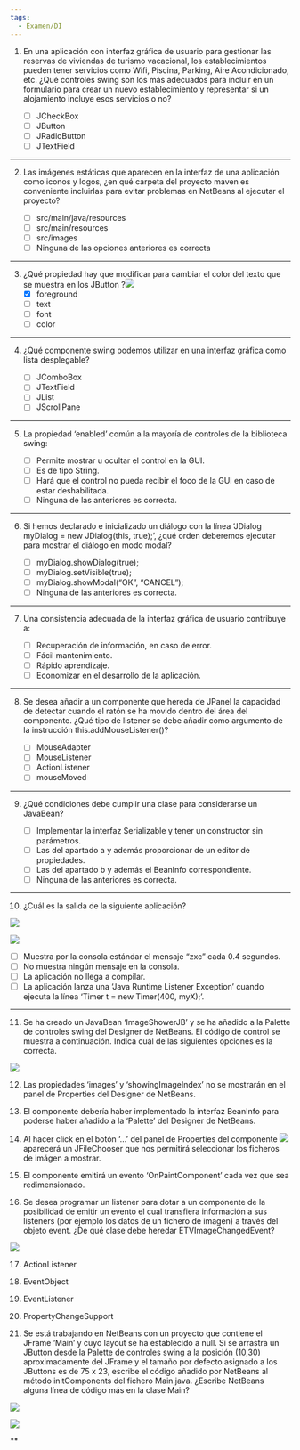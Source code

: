 ```yaml
---
tags:
  - Examen/DI
---
```

1. En una aplicación con interfaz gráfica de usuario para gestionar las reservas de viviendas de turismo vacacional, los establecimientos pueden tener servicios como Wifi, Piscina, Parking, Aire Acondicionado, etc. ¿Qué controles swing son los más adecuados para incluir en un formulario para crear un nuevo establecimiento y representar si un alojamiento incluye esos servicios o no?

	- [ ] JCheckBox
	- [ ] JButton
	- [ ] JRadioButton
	- [ ] JTextField
---
      
2. Las imágenes estáticas que aparecen en la interfaz de una aplicación como iconos y logos, ¿en qué carpeta del proyecto maven es conveniente incluirlas para evitar problemas en NetBeans al ejecutar el proyecto?

	- [ ] src/main/java/resources
	- [ ] src/main/resources
	- [ ] src/images
	- [ ] Ninguna de las opciones anteriores es correcta
---

3. ¿Qué propiedad hay que modificar para cambiar el color del texto que se muestra en los JButton ?![](https://lh7-rt.googleusercontent.com/docsz/AD_4nXdUkoLApWRJE5GO1ExqcRNtpO0FHHnhl5xUvHCq-ep-ysT4nsFbc-cw9NYVZLvh4nIT-A7GSHb-A3qK6hyiHdJq6c5EO6EZshhtW5J9bikBM5MgIJiqYZ4C_SBZ2Uz0yCi_yCEr?key=9e1ypIjH40GfRWd62BRTTa1Y)
	- [x] foreground
	- [ ] text
	- [ ] font
	- [ ] color
---
    
4. ¿Qué componente swing podemos utilizar en una interfaz gráfica como lista desplegable?

	- [ ] JComboBox
	- [ ] JTextField
	- [ ] JList
	- [ ] JScrollPane
---

5. La propiedad ‘enabled’ común a la mayoría de controles de la biblioteca swing:

	- [ ] Permite mostrar u ocultar el control en la GUI.
	- [ ] Es de tipo String.
	- [ ] Hará que el control no pueda recibir el foco de la GUI en caso de estar deshabilitada.
	- [ ] Ninguna de las anteriores es correcta.
---
   
6. Si hemos declarado e inicializado un diálogo con la línea ‘JDialog myDialog = new JDialog(this, true);’, ¿qué orden deberemos ejecutar para mostrar el diálogo en modo modal?

	- [ ] myDialog.showDialog(true);
	- [ ] myDialog.setVisible(true);
	- [ ] myDialog.showModal(“OK”, “CANCEL”);
	- [ ] Ninguna de las anteriores es correcta.
---

7. Una consistencia adecuada de la interfaz gráfica de usuario contribuye a:

	- [ ] Recuperación de información, en caso de error.
	- [ ] Fácil mantenimiento.
	- [ ] Rápido aprendizaje.
	- [ ] Economizar en el desarrollo de la aplicación.
---

8. Se desea añadir a un componente que hereda de JPanel la capacidad de detectar cuando el ratón se ha movido dentro del área del componente. ¿Qué tipo de listener se debe añadir como argumento de la instrucción this.addMouseListener()?

	- [ ] MouseAdapter    
	- [ ] MouseListener    
	- [ ] ActionListener    
	- [ ] mouseMoved   
---

9. ¿Qué condiciones debe cumplir una clase para considerarse un JavaBean?

	- [ ] Implementar la interfaz Serializable y tener un constructor sin parámetros.
	- [ ] Las del apartado a y además proporcionar de un editor de propiedades.
	- [ ] Las del apartado b y además el BeanInfo correspondiente.    
	- [ ] Ninguna de las anteriores es correcta.
---

10. ¿Cuál es la salida de la siguiente aplicación?

![](https://lh7-rt.googleusercontent.com/docsz/AD_4nXf7Kx986xgOyu4kZY7pa6TWxYhTB6sGE21lo98HBA9ocTZo4vRPxTE0BouC3KdfpzcSGZs71PuLpft35EdFr6M4gRB3hW49Kw7n8bIZrO5CxKb8iNMpZky3vGMSmF7pd2UdGMVtZw?key=9e1ypIjH40GfRWd62BRTTa1Y)

![](https://lh7-rt.googleusercontent.com/docsz/AD_4nXfKMFY-ynK0sHaeHOrJteEML0tudD66AlpI9cyRNCW1LAiZkEnvkbmV9jg2WFtdKQkzpdt1b7GTp22U2KudkLoJfWPXlOqEVVgDj2-8rDdQiXcyXrc08JuV6KUqcxRTg2l3uOX9?key=9e1ypIjH40GfRWd62BRTTa1Y)

- [ ] Muestra por la consola estándar el mensaje “zxc” cada 0.4 segundos.
- [ ] No muestra ningún mensaje en la consola.
- [ ] La aplicación no llega a compilar.
- [ ] La aplicación lanza una ‘Java Runtime Listener Exception’ cuando ejecuta la línea ‘Timer t = new Timer(400, myX);’.
---

11. Se ha creado un JavaBean ‘ImageShowerJB’ y se ha añadido a la Palette de controles swing del Designer de NetBeans. El código de control se muestra a continuación. Indica cuál de las siguientes opciones es la correcta.

![](https://lh7-rt.googleusercontent.com/docsz/AD_4nXeXkFa_pa7SYSF5J-1Lx57Q_eShtEPTm5Cw-bwq-D3ao24AXmfMK5OaAGIL7OLsiMufD27e7uVqsWfjZlE5Hk7jBrYBYEfMbNVUysIID-Xm1YxXCmEeAdWaVz0OUfSDTl4rmkkgQQ?key=9e1ypIjH40GfRWd62BRTTa1Y)

12. Las propiedades ‘images’ y ‘showingImageIndex’ no se mostrarán en el panel de Properties del Designer de NetBeans.
    
13. El componente debería haber implementado la interfaz BeanInfo para poderse haber añadido a la ‘Palette’ del Designer de NetBeans.
    
14. Al hacer click en el botón ‘...’ del panel de Properties del componente ![](https://lh7-rt.googleusercontent.com/docsz/AD_4nXe2j6vw0TWjvU3sD-LG5iQAJY9bADQ2yPo00JfspPZPeu1-xd0FxamnSipyF8Qzi9jVotg8JAfY9LUoVXYVNUquPaftukzM-Ke0SKJrlSf4d1B2irsPy8F6jxWBqJvjZ6f_IX-v2A?key=9e1ypIjH40GfRWd62BRTTa1Y) aparecerá un JFileChooser que nos permitirá seleccionar los ficheros de imágen a mostrar.
    
15. El componente emitirá un evento ‘OnPaintComponent’ cada vez que sea redimensionado.
    

  

16. Se desea programar un listener para dotar a un componente de la posibilidad de emitir un evento el cual transfiera información a sus listeners (por ejemplo los datos de un fichero de imagen) a través del objeto event. ¿De qué clase debe heredar ETVImageChangedEvent?

  

![](https://lh7-rt.googleusercontent.com/docsz/AD_4nXdZ2EoXRgBT1W41m2PU5OpwuT9mtYdGorwIoCFyzIGlW1u6HATOv_fr2sqKywsh2UCR-enD8fzzZ94hJDf1bsIXroSOxF34KvNsW23pMx3XuOhdZ-Kbw0ntSJn0i1zv7kvs3nTs?key=9e1ypIjH40GfRWd62BRTTa1Y)

17. ActionListener
    
18. EventObject
    
19. EventListener
    
20. PropertyChangeSupport
    

  

21. Se está trabajando en NetBeans con un proyecto que contiene el JFrame ‘Main’ y cuyo layout se ha establecido a null. Si se arrastra un JButton desde la Palette de controles swing a la posición (10,30) aproximadamente del JFrame y el tamaño por defecto asignado a los JButtons es de 75 x 23, escribe el código añadido por NetBeans al método initComponents del fichero Main.java. ¿Escribe NetBeans alguna línea de código más en la clase Main?

![](https://lh7-rt.googleusercontent.com/docsz/AD_4nXdHZ-PAkyhzdh9ONBD419ltbHykZmEwa_kCCG5vpqlMzxBKWsc07gmRBuz_lgP1tzlLgsFO-Sckd0FpSbkB2me4fgpDUsBTDrcRTbjt0C6f2Q9psimcWHqJBrbAPK3LFQTn6PNpLw?key=9e1ypIjH40GfRWd62BRTTa1Y)

![](https://lh7-rt.googleusercontent.com/docsz/AD_4nXdR3UNv5DMt_1flpF6gIXsvTrf70EjIq_yZ3BIA9YHAm4Vd1b_Exk0DP8SRyWNJtT8y3lPFcvj7P80SAVc_mWO7lVUW1V5LCNL-D7hRRnzFBHvKh-_z3OCdA4MQoV6-oLc90YaR?key=9e1ypIjH40GfRWd62BRTTa1Y)

**